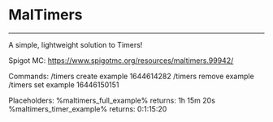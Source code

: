 # MalTimers
--------
A simple, lightweight solution to Timers!

Spigot MC: https://www.spigotmc.org/resources/maltimers.99942/

Commands:
/timers create example 1644614282
/timers remove example
/timers set example 16446150151

Placeholders:
%maltimers_full_example% returns: 1h 15m 20s
%maltimers_timer_example% returns: 0:1:15:20
